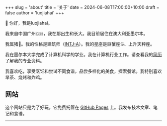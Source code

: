 +++
slug = 'about'
title = '关于'
date = 2024-06-08T17:00:00+10:00
draft = false
author = 'luojiahai'
+++

👋 你好，我是luojiahai。

我来自中国广州🇨🇳，我在那出生和长大。我目前居住在澳大利亚墨尔本。

我属猪🐷。我的性格是建筑师（[INTJ-A](https://www.16personalities.com/ch/intj-%E4%BA%BA%E6%A0%BC/)）。我的星座是巨蟹座♋、上升天秤座。

我在墨尔本大学完成了计算机科学的学业。我在计算机行业工作。请查看我的[简历](/cv)了解我的专业资料。

我喜欢吃，享受烹饪和尝试不同食谱，品尝多样化的美食，探索餐馆。我特别喜欢早茶、烧烤和炸鸡。

## 网站

这个网站只是为了好玩。它免费托管在 [GitHub Pages](https://pages.github.com/) 上。我发布技术文章、笔记和食谱。

---
